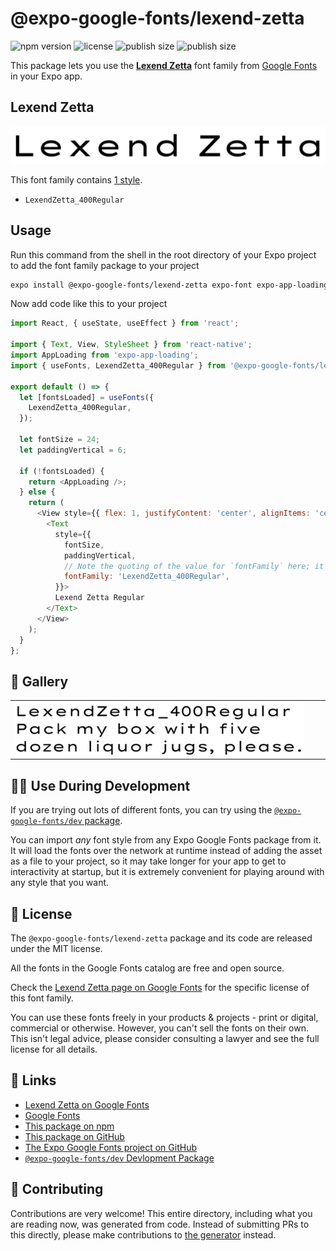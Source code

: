 # @expo-google-fonts/lexend-zetta

![npm version](https://flat.badgen.net/npm/v/@expo-google-fonts/lexend-zetta)
![license](https://flat.badgen.net/github/license/expo/google-fonts)
![publish size](https://flat.badgen.net/packagephobia/install/@expo-google-fonts/lexend-zetta)
![publish size](https://flat.badgen.net/packagephobia/publish/@expo-google-fonts/lexend-zetta)

This package lets you use the [**Lexend Zetta**](https://fonts.google.com/specimen/Lexend+Zetta) font family from [Google Fonts](https://fonts.google.com/) in your Expo app.

## Lexend Zetta

![Lexend Zetta](./font-family.png)

This font family contains [1 style](#-gallery).

- `LexendZetta_400Regular`

## Usage

Run this command from the shell in the root directory of your Expo project to add the font family package to your project
```sh
expo install @expo-google-fonts/lexend-zetta expo-font expo-app-loading
```

Now add code like this to your project
```js
import React, { useState, useEffect } from 'react';

import { Text, View, StyleSheet } from 'react-native';
import AppLoading from 'expo-app-loading';
import { useFonts, LexendZetta_400Regular } from '@expo-google-fonts/lexend-zetta';

export default () => {
  let [fontsLoaded] = useFonts({
    LexendZetta_400Regular,
  });

  let fontSize = 24;
  let paddingVertical = 6;

  if (!fontsLoaded) {
    return <AppLoading />;
  } else {
    return (
      <View style={{ flex: 1, justifyContent: 'center', alignItems: 'center' }}>
        <Text
          style={{
            fontSize,
            paddingVertical,
            // Note the quoting of the value for `fontFamily` here; it expects a string!
            fontFamily: 'LexendZetta_400Regular',
          }}>
          Lexend Zetta Regular
        </Text>
      </View>
    );
  }
};

```

## 🔡 Gallery


||||
|-|-|-|
|![LexendZetta_400Regular](./LexendZetta_400Regular.ttf.png)||||


## 👩‍💻 Use During Development

If you are trying out lots of different fonts, you can try using the [`@expo-google-fonts/dev` package](https://github.com/expo/google-fonts/tree/master/font-packages/dev#readme).

You can import *any* font style from any Expo Google Fonts package from it. It will load the fonts
over the network at runtime instead of adding the asset as a file to your project, so it may take longer
for your app to get to interactivity at startup, but it is extremely convenient
for playing around with any style that you want.

## 📖 License

The `@expo-google-fonts/lexend-zetta` package and its code are released under the MIT license.

All the fonts in the Google Fonts catalog are free and open source.

Check the [Lexend Zetta page on Google Fonts](https://fonts.google.com/specimen/Lexend+Zetta) for the specific license of this font family.

You can use these fonts freely in your products & projects - print or digital, commercial or otherwise. However, you can't sell the fonts on their own. This isn't legal advice, please consider consulting a lawyer and see the full license for all details.

## 🔗 Links

- [Lexend Zetta on Google Fonts](https://fonts.google.com/specimen/Lexend+Zetta)
- [Google Fonts](https://fonts.google.com/)
- [This package on npm](https://www.npmjs.com/package/@expo-google-fonts/lexend-zetta)
- [This package on GitHub](https://github.com/expo/google-fonts/tree/master/font-packages/lexend-zetta)
- [The Expo Google Fonts project on GitHub](https://github.com/expo/google-fonts)
- [`@expo-google-fonts/dev` Devlopment Package](https://github.com/expo/google-fonts/tree/master/font-packages/dev)

## 🤝 Contributing

Contributions are very welcome! This entire directory, including what you are reading now, was generated from code. Instead of submitting PRs to this directly, please make contributions to [the generator](https://github.com/expo/google-fonts/tree/master/packages/generator) instead.
